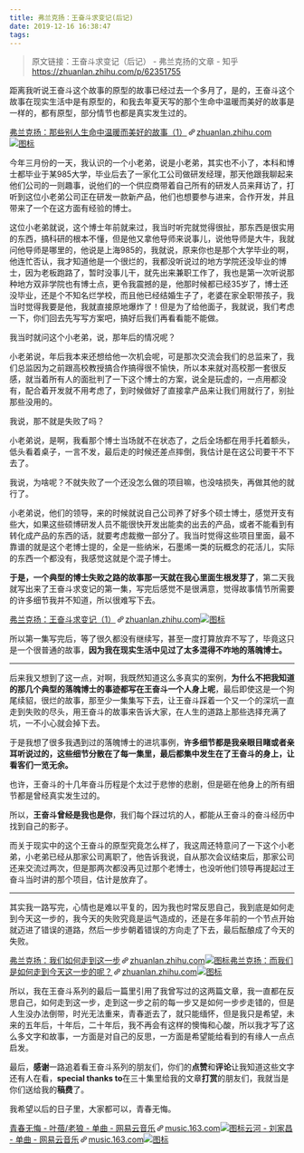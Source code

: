 ```yaml
---
title: 弗兰克扬：王奋斗求变记(后记)
date: 2019-12-16 16:38:47
tags:
---
```


> 原文链接：王奋斗求变记（后记） - 弗兰克扬的文章 - 知乎
      <https://zhuanlan.zhihu.com/p/62351755>
<div class="Post-RichTextContainer"><div class="RichText ztext Post-RichText"><p>距离我听说王奋斗这个故事的原型的故事已经过去一个多月了，是的，王奋斗这个故事在现实生活中是有原型的，和我去年夏天写的那个生命中温暖而美好的故事是一样的，都有原型，部分情节也都是真实发生过的。</p><a target="_blank" href="https://zhuanlan.zhihu.com/p/40787849" data-draft-node="block" data-draft-type="link-card" data-image="https://pic4.zhimg.com/v2-34ff66c0991877658489861d77a4ee87_180x120.jpg" data-image-width="1068" data-image-height="441" class="LinkCard LinkCard--hasImage" data-za-detail-view-id="172"><span class="LinkCard-backdrop" style="background-image:url(https://pic4.zhimg.com/v2-34ff66c0991877658489861d77a4ee87_180x120.jpg)"></span><span class="LinkCard-content"><span class="LinkCard-text"><span class="LinkCard-title" data-text="true">弗兰克扬：那些别人生命中温暖而美好的故事（1）</span><span class="LinkCard-meta"><span style="display:inline-flex;align-items:center">​<svg class="Zi Zi--InsertLink" fill="currentColor" viewBox="0 0 24 24" width="17" height="17"><path d="M6.77 17.23c-.905-.904-.94-2.333-.08-3.193l3.059-3.06-1.192-1.19-3.059 3.058c-1.489 1.489-1.427 3.954.138 5.519s4.03 1.627 5.519.138l3.059-3.059-1.192-1.192-3.059 3.06c-.86.86-2.289.824-3.193-.08zm3.016-8.673l1.192 1.192 3.059-3.06c.86-.86 2.289-.824 3.193.08.905.905.94 2.334.08 3.194l-3.059 3.06 1.192 1.19 3.059-3.058c1.489-1.489 1.427-3.954-.138-5.519s-4.03-1.627-5.519-.138L9.786 8.557zm-1.023 6.68c.33.33.863.343 1.177.029l5.34-5.34c.314-.314.3-.846-.03-1.176-.33-.33-.862-.344-1.176-.03l-5.34 5.34c-.314.314-.3.846.03 1.177z" fill-rule="evenodd"></path></svg></span>zhuanlan.zhihu.com</span></span><span class="LinkCard-imageCell"><img class="LinkCard-image LinkCard-image--horizontal" alt="图标" src="https://pic4.zhimg.com/v2-34ff66c0991877658489861d77a4ee87_180x120.jpg"></span></span></a><p>今年三月份的一天，我认识的一个小老弟，说是小老弟，其实也不小了，本科和博士都毕业于某985大学，毕业后去了一家化工公司做研发经理，那天他跟我聊起来他们公司的一则趣事，说他们的一个供应商带着自己所有的研发人员来拜访了，打听到这位小老弟公司正在研发一款新产品，他们也想要参与进来，合作开发，并且带来了一个在这方面有经验的博士。</p><p>这位小老弟就说，这个博士年前就来过，我当时听完就觉得很扯，那东西是很实用的东西，搞科研的根本不懂，但是他又拿他导师来说事儿，说他导师是大牛，我就问他导师是哪里的，他说是上海985的，我就说，原来你也是那个大学毕业的啊，他连忙否认，我才知道他是一个很烂的，我都没听说过的地方学院还没毕业的博士，因为老板跑路了，暂时没事儿干，就先出来兼职工作了，我也是第一次听说那种地方双非学院也有博士点，更令我震撼的是，他那时候都已经35岁了，博士还没毕业，还是个不知名烂学校，而且他已经结婚生子了，老婆在家全职带孩子，我当时觉得我要是他，我就直接原地爆炸了！但是为了给他面子，我就说，我们考虑一下，你们回去先写写方案吧，搞好后我们再看看能不能做。</p><p>我当时就问这个小老弟，说，那年后的情况呢？</p><p>小老弟说，年后我本来还想给他一次机会呢，可是那次交流会我们的总监来了，我们总监因为之前跟高校教授搞合作搞得很不愉快，所以本来就对高校那一套很反感，就当着所有人的面批判了一下这个博士的方案，说全是玩虚的，一点用都没有，配合着开发就不用考虑了，到时候做好了直接拿产品来让我们用就行了，别扯那些没用的。</p><p>我说，那不就是失败了吗？</p><p>小老弟说，是啊，我看那个博士当场就不在状态了，之后全场都在用手托着额头，低头看着桌子，一言不发，最后走的时候还差点摔倒，我估计是在这公司要干不下去了。</p><p>我说，为啥呢？不就失败了一个还没怎么做的项目嘛，也没啥损失，再做其他的就行了。</p><p>小老弟说，他们的领导，来的时候就说自己公司养了好多个硕士博士，感觉开支有些大，如果这些硕博研发人员不能很快开发出能卖的出去的产品，或者不能看到有转化成产品的东西的话，就要考虑裁撤一部分了。我当时觉得这些项目里面，最不靠谱的就是这个老博士提的，全是一些纳米，石墨烯一类的玩概念的花活儿，实际的东西一个都没有，我感觉这就是个混子博士。</p><p><b>于是，一个典型的博士失败之路的故事那一天就在我心里面生根发芽了</b>，第二天我就写出来了王奋斗求变记的第一集，写完后感觉不是很满意，觉得故事情节所需要的许多细节我并不知道，所以很难写下去。</p><a target="_blank" href="https://zhuanlan.zhihu.com/p/58730664" data-draft-node="block" data-draft-type="link-card" data-image="https://pic2.zhimg.com/v2-86f084bbaf679c48e4060b7bfa3ebaf9_180x120.jpg" data-image-width="1157" data-image-height="294" class="LinkCard LinkCard--hasImage"><span class="LinkCard-backdrop" style="background-image:url(https://pic2.zhimg.com/v2-86f084bbaf679c48e4060b7bfa3ebaf9_180x120.jpg)"></span><span class="LinkCard-content"><span class="LinkCard-text"><span class="LinkCard-title" data-text="true">弗兰克扬：王奋斗求变记（1）</span><span class="LinkCard-meta"><span style="display:inline-flex;align-items:center">​<svg class="Zi Zi--InsertLink" fill="currentColor" viewBox="0 0 24 24" width="17" height="17"><path d="M6.77 17.23c-.905-.904-.94-2.333-.08-3.193l3.059-3.06-1.192-1.19-3.059 3.058c-1.489 1.489-1.427 3.954.138 5.519s4.03 1.627 5.519.138l3.059-3.059-1.192-1.192-3.059 3.06c-.86.86-2.289.824-3.193-.08zm3.016-8.673l1.192 1.192 3.059-3.06c.86-.86 2.289-.824 3.193.08.905.905.94 2.334.08 3.194l-3.059 3.06 1.192 1.19 3.059-3.058c1.489-1.489 1.427-3.954-.138-5.519s-4.03-1.627-5.519-.138L9.786 8.557zm-1.023 6.68c.33.33.863.343 1.177.029l5.34-5.34c.314-.314.3-.846-.03-1.176-.33-.33-.862-.344-1.176-.03l-5.34 5.34c-.314.314-.3.846.03 1.177z" fill-rule="evenodd"></path></svg></span>zhuanlan.zhihu.com</span></span><span class="LinkCard-imageCell"><img class="LinkCard-image LinkCard-image--horizontal" alt="图标" src="https://pic2.zhimg.com/v2-86f084bbaf679c48e4060b7bfa3ebaf9_180x120.jpg"></span></span></a><p>所以第一集写完后，等了很久都没有继续写，甚至一度打算放弃不写了，毕竟这只是一个很普通的故事，<b>因为我在现实生活中见过了太多混得不咋地的落魄博士。</b></p><hr><p>后来我又想到了这一点，对啊，我既然知道这么多真实的案例，<b>为什么不把我知道的那几个典型的落魄博士的事迹都写在王奋斗一个人身上呢</b>，最后即使这是一个狗尾续貂，很烂的故事，那至少一集集写下去，让王奋斗踩着一个又一个的深坑一直走到失败的尽头，用王奋斗的故事来告诉大家，在人生的道路上那些选择充满了坑，一不小心就会掉下去。</p><p>于是我想了很多我遇到过的落魄博士的进坑事例，<b>许多细节都是我亲眼目睹或者亲耳听说过的，这些细节分散在了每一集里，最后都集中发生在了王奋斗的身上，让看客们一览无余。</b></p><p>也许，王奋斗的十几年奋斗历程是个太过于悲惨的悲剧，但是砸在他身上的所有细节都是曾经真实发生过的。</p><p>所以，<b>王奋斗曾经是我也是你</b>，我们每个踩过坑的人，都能从王奋斗的奋斗经历中找到自己的影子。</p><p>而关于现实中的这个王奋斗的原型究竟怎么样了，我这周还特意问了一下这个小老弟，小老弟已经从那家公司离职了，他告诉我说，自从那次会议结束后，那家公司还来交流过两次，但是那两次都没再见过那个老博士，也没听他们领导再提起过王奋斗当时讲的那个项目，估计是放弃了。</p><hr><p>其实我一路写完，心情也是难以平复的，因为我也时常反思自己，我到底是如何走到今天这一步的，我今天的失败究竟是运气造成的，还是在多年前的一个节点开始就迈进了错误的道路，然后一步步朝着错误的方向走了下去，最后酝酿成了今天的失败。</p><a target="_blank" href="https://zhuanlan.zhihu.com/p/24751487" data-draft-node="block" data-draft-type="link-card" data-image="https://zhstatic.zhihu.com/assets/zhihu/editor/zhihu-card-default.svg" class="LinkCard LinkCard--hasImage"><span class="LinkCard-backdrop" style="background-image:url(https://zhstatic.zhihu.com/assets/zhihu/editor/zhihu-card-default.svg)"></span><span class="LinkCard-content"><span class="LinkCard-text"><span class="LinkCard-title" data-text="true">弗兰克扬：我们如何走到这一步</span><span class="LinkCard-meta"><span style="display:inline-flex;align-items:center">​<svg class="Zi Zi--InsertLink" fill="currentColor" viewBox="0 0 24 24" width="17" height="17"><path d="M6.77 17.23c-.905-.904-.94-2.333-.08-3.193l3.059-3.06-1.192-1.19-3.059 3.058c-1.489 1.489-1.427 3.954.138 5.519s4.03 1.627 5.519.138l3.059-3.059-1.192-1.192-3.059 3.06c-.86.86-2.289.824-3.193-.08zm3.016-8.673l1.192 1.192 3.059-3.06c.86-.86 2.289-.824 3.193.08.905.905.94 2.334.08 3.194l-3.059 3.06 1.192 1.19 3.059-3.058c1.489-1.489 1.427-3.954-.138-5.519s-4.03-1.627-5.519-.138L9.786 8.557zm-1.023 6.68c.33.33.863.343 1.177.029l5.34-5.34c.314-.314.3-.846-.03-1.176-.33-.33-.862-.344-1.176-.03l-5.34 5.34c-.314.314-.3.846.03 1.177z" fill-rule="evenodd"></path></svg></span>zhuanlan.zhihu.com</span></span><span class="LinkCard-imageCell"><img class="LinkCard-image LinkCard-image--square" alt="图标" src="https://zhstatic.zhihu.com/assets/zhihu/editor/zhihu-card-default.svg"></span></span></a><a target="_blank" href="https://zhuanlan.zhihu.com/p/54032351" data-draft-node="block" data-draft-type="link-card" data-image="https://pic1.zhimg.com/v2-db26b7b7622cd429b0bb566a17d29190_180x120.jpg" data-image-width="898" data-image-height="555" class="LinkCard LinkCard--hasImage"><span class="LinkCard-backdrop" style="background-image:url(https://pic1.zhimg.com/v2-db26b7b7622cd429b0bb566a17d29190_180x120.jpg)"></span><span class="LinkCard-content"><span class="LinkCard-text"><span class="LinkCard-title" data-text="true">弗兰克扬：而我们是如何走到今天这一步的呢？</span><span class="LinkCard-meta"><span style="display:inline-flex;align-items:center">​<svg class="Zi Zi--InsertLink" fill="currentColor" viewBox="0 0 24 24" width="17" height="17"><path d="M6.77 17.23c-.905-.904-.94-2.333-.08-3.193l3.059-3.06-1.192-1.19-3.059 3.058c-1.489 1.489-1.427 3.954.138 5.519s4.03 1.627 5.519.138l3.059-3.059-1.192-1.192-3.059 3.06c-.86.86-2.289.824-3.193-.08zm3.016-8.673l1.192 1.192 3.059-3.06c.86-.86 2.289-.824 3.193.08.905.905.94 2.334.08 3.194l-3.059 3.06 1.192 1.19 3.059-3.058c1.489-1.489 1.427-3.954-.138-5.519s-4.03-1.627-5.519-.138L9.786 8.557zm-1.023 6.68c.33.33.863.343 1.177.029l5.34-5.34c.314-.314.3-.846-.03-1.176-.33-.33-.862-.344-1.176-.03l-5.34 5.34c-.314.314-.3.846.03 1.177z" fill-rule="evenodd"></path></svg></span>zhuanlan.zhihu.com</span></span><span class="LinkCard-imageCell"><img class="LinkCard-image LinkCard-image--horizontal" alt="图标" src="https://pic1.zhimg.com/v2-db26b7b7622cd429b0bb566a17d29190_180x120.jpg"></span></span></a><p>所以，我在王奋斗系列的最后一篇里引用了我曾写过的这两篇文章，我一直都在反思自己，如何走到这一步，走到这一步之前的每一步又是如何一步步走错的，但是人生没办法倒带，时光无法重来，青春逝去了，就只能缅怀，但是我只是希望，未来的五年后，十年后，二十年后，我不再会有这样的懊悔和心酸，所以我才写了这么多文字和故事，一方面是对自己的反思，一方面是希望能给看到的有缘人一点点启发。</p><p>最后，<b>感谢</b>一路追着看王奋斗系列的朋友们，你们的<b>点赞</b>和<b>评论</b>让我知道这些文字还有人在看，<b>special thanks to</b>在三十集里给我的文章<b>打赏</b>的朋友们，我就当是你们送给我的<b>稿费</b>了。</p><p>我希望以后的日子里，大家都可以，青春无悔。</p><a target="_blank" href="https://link.zhihu.com/?target=https%3A//music.163.com/%23/song%3Fid%3D85567" data-draft-node="block" data-draft-type="link-card" data-image="https://pic1.zhimg.com/v2-56bab3e95c39e88e4d7738b99f5a1300_ipico.jpg" data-image-width="360" data-image-height="360" class="LinkCard LinkCard--hasImage"><span class="LinkCard-backdrop" style="background-image:url(https://pic1.zhimg.com/v2-56bab3e95c39e88e4d7738b99f5a1300_ipico.jpg)"></span><span class="LinkCard-content"><span class="LinkCard-text"><span class="LinkCard-title" data-text="true">青春无悔 - 叶蓓/老狼 - 单曲 - 网易云音乐</span><span class="LinkCard-meta"><span style="display:inline-flex;align-items:center">​<svg class="Zi Zi--InsertLink" fill="currentColor" viewBox="0 0 24 24" width="17" height="17"><path d="M6.77 17.23c-.905-.904-.94-2.333-.08-3.193l3.059-3.06-1.192-1.19-3.059 3.058c-1.489 1.489-1.427 3.954.138 5.519s4.03 1.627 5.519.138l3.059-3.059-1.192-1.192-3.059 3.06c-.86.86-2.289.824-3.193-.08zm3.016-8.673l1.192 1.192 3.059-3.06c.86-.86 2.289-.824 3.193.08.905.905.94 2.334.08 3.194l-3.059 3.06 1.192 1.19 3.059-3.058c1.489-1.489 1.427-3.954-.138-5.519s-4.03-1.627-5.519-.138L9.786 8.557zm-1.023 6.68c.33.33.863.343 1.177.029l5.34-5.34c.314-.314.3-.846-.03-1.176-.33-.33-.862-.344-1.176-.03l-5.34 5.34c-.314.314-.3.846.03 1.177z" fill-rule="evenodd"></path></svg></span>music.163.com</span></span><span class="LinkCard-imageCell"><img class="LinkCard-image LinkCard-image--square" alt="图标" src="https://pic1.zhimg.com/v2-56bab3e95c39e88e4d7738b99f5a1300_ipico.jpg"></span></span></a><a target="_blank" href="https://link.zhihu.com/?target=https%3A//music.163.com/%23/song%3Fid%3D121055" data-draft-node="block" data-draft-type="link-card" data-image="https://pic4.zhimg.com/v2-6dbaa21c634180449edabec28e6fc643_ipico.jpg" data-image-width="360" data-image-height="360" class="LinkCard LinkCard--hasImage"><span class="LinkCard-backdrop" style="background-image:url(https://pic4.zhimg.com/v2-6dbaa21c634180449edabec28e6fc643_ipico.jpg)"></span><span class="LinkCard-content"><span class="LinkCard-text"><span class="LinkCard-title" data-text="true">云河 - 刘家昌 - 单曲 - 网易云音乐</span><span class="LinkCard-meta"><span style="display:inline-flex;align-items:center">​<svg class="Zi Zi--InsertLink" fill="currentColor" viewBox="0 0 24 24" width="17" height="17"><path d="M6.77 17.23c-.905-.904-.94-2.333-.08-3.193l3.059-3.06-1.192-1.19-3.059 3.058c-1.489 1.489-1.427 3.954.138 5.519s4.03 1.627 5.519.138l3.059-3.059-1.192-1.192-3.059 3.06c-.86.86-2.289.824-3.193-.08zm3.016-8.673l1.192 1.192 3.059-3.06c.86-.86 2.289-.824 3.193.08.905.905.94 2.334.08 3.194l-3.059 3.06 1.192 1.19 3.059-3.058c1.489-1.489 1.427-3.954-.138-5.519s-4.03-1.627-5.519-.138L9.786 8.557zm-1.023 6.68c.33.33.863.343 1.177.029l5.34-5.34c.314-.314.3-.846-.03-1.176-.33-.33-.862-.344-1.176-.03l-5.34 5.34c-.314.314-.3.846.03 1.177z" fill-rule="evenodd"></path></svg></span>music.163.com</span></span><span class="LinkCard-imageCell"><img class="LinkCard-image LinkCard-image--square" alt="图标" src="https://pic4.zhimg.com/v2-6dbaa21c634180449edabec28e6fc643_ipico.jpg"></span></span></a><p></p></div></div>